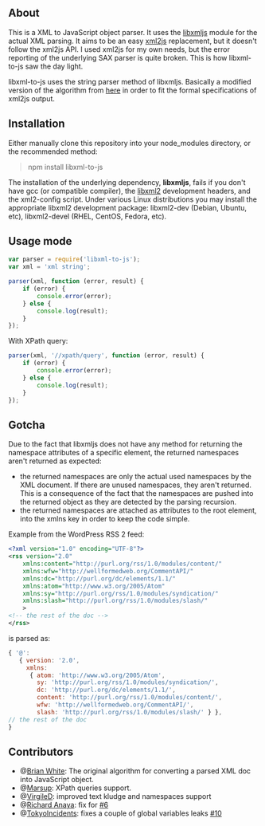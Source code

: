 ## About

This is a XML to JavaScript object parser. It uses the [libxmljs](https://github.com/polotek/libxmljs) module for the actual XML parsing. It aims to be an easy [xml2js](https://github.com/Leonidas-from-XIV/node-xml2js) replacement, but it doesn't follow the xml2js API. I used xml2js for my own needs, but the error reporting of the underlying SAX parser is quite broken. This is how libxml-to-js saw the day light.

libxml-to-js uses the string parser method of libxmljs. Basically a modified version of the algorithm from [here](http://mscdex.net/code-snippets/) in order to fit the formal specifications of xml2js output.

## Installation

Either manually clone this repository into your node_modules directory, or the recommended method:

> npm install libxml-to-js

The installation of the underlying dependency, **libxmljs**, fails if you don't have gcc (or compatible compiler), the [libxml2](http://en.wikipedia.org/wiki/Libxml2) development headers, and the xml2-config script. Under various Linux distributions you may install the appropriate libxml2 development package: libxml2-dev (Debian, Ubuntu, etc), libxml2-devel (RHEL, CentOS, Fedora, etc).

## Usage mode

```javascript
var parser = require('libxml-to-js');
var xml = 'xml string';

parser(xml, function (error, result) {
	if (error) {
		console.error(error);
	} else {
		console.log(result);
	}
});
```

With XPath query:

```javascript
parser(xml, '//xpath/query', function (error, result) {
	if (error) {
		console.error(error);
	} else {
		console.log(result);
	}
});
```

## Gotcha

Due to the fact that libxmljs does not have any method for returning the namespace attributes of a specific element, the returned namespaces aren't returned as expected:

 * the returned namespaces are only the actual used namespaces by the XML document. If there are unused namespaces, they aren't returned. This is a consequence of the fact that the namespaces are pushed into the returned object as they are detected by the parsing recursion.
 * the returned namespaces are attached as attributes to the root element, into the xmlns key in order to keep the code simple.

Example from the WordPress RSS 2 feed:

```xml
<?xml version="1.0" encoding="UTF-8"?>
<rss version="2.0"
	xmlns:content="http://purl.org/rss/1.0/modules/content/"
	xmlns:wfw="http://wellformedweb.org/CommentAPI/"
	xmlns:dc="http://purl.org/dc/elements/1.1/"
	xmlns:atom="http://www.w3.org/2005/Atom"
	xmlns:sy="http://purl.org/rss/1.0/modules/syndication/"
	xmlns:slash="http://purl.org/rss/1.0/modules/slash/"
	>
<!-- the rest of the doc -->
</rss>
```

is parsed as:

```javascript
{ '@': 
   { version: '2.0',
     xmlns: 
      { atom: 'http://www.w3.org/2005/Atom',
        sy: 'http://purl.org/rss/1.0/modules/syndication/',
        dc: 'http://purl.org/dc/elements/1.1/',
        content: 'http://purl.org/rss/1.0/modules/content/',
        wfw: 'http://wellformedweb.org/CommentAPI/',
        slash: 'http://purl.org/rss/1.0/modules/slash/' } },
// the rest of the doc
}
```

## Contributors

 * @[Brian White](https://github.com/mscdex): The original algorithm for converting a parsed XML doc into JavaScript object.
 * @[Marsup](https://github.com/Marsup): XPath queries support.
 * @[VirgileD](https://github.com/VirgileD): improved text kludge and namespaces support
 * @[Richard Anaya](https://github.com/richardanaya): fix for [#6](https://github.com/SaltwaterC/libxml-to-js/issues/6)
 * @[TokyoIncidents](https://github.com/TokyoIncidents): fixes a couple of global variables leaks [#10](https://github.com/SaltwaterC/libxml-to-js/pull/10)
